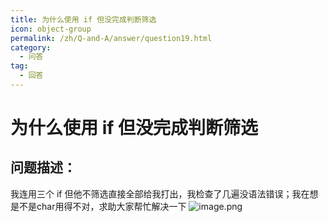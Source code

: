 ```yaml
---
title: 为什么使用 if 但没完成判断筛选
icon: object-group
permalink: /zh/Q-and-A/answer/question19.html
category:
  - 问答
tag:
  - 回答
---
```


# 为什么使用 if 但没完成判断筛选
## 问题描述：
我连用三个 if 但他不筛选直接全部给我打出，我检查了几遍没语法错误；我在想是不是char用得不对，求助大家帮忙解决一下
![image.png](https://s2.loli.net/2024/09/27/YjkoWEtVPBLSscw.png)